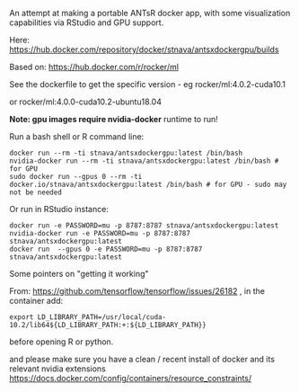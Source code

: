 An attempt at making a portable ANTsR docker app, with some
visualization capabilities via RStudio and GPU support.

Here: https://hub.docker.com/repository/docker/stnava/antsxdockergpu/builds

Based on: https://hub.docker.com/r/rocker/ml

See the dockerfile to get the specific version - eg rocker/ml:4.0.2-cuda10.1

or rocker/ml:4.0.0-cuda10.2-ubuntu18.04

**Note: gpu images require nvidia-docker** runtime to run!

Run a bash shell or R command line:

```
docker run --rm -ti stnava/antsxdockergpu:latest /bin/bash
nvidia-docker run --rm -ti stnava/antsxdockergpu:latest /bin/bash # for GPU
sudo docker run --gpus 0 --rm -ti docker.io/stnava/antsxdockergpu:latest /bin/bash # for GPU - sudo may not be needed
```

Or run in RStudio instance:

```
docker run -e PASSWORD=mu -p 8787:8787 stnava/antsxdockergpu:latest
nvidia-docker run -e PASSWORD=mu -p 8787:8787 stnava/antsxdockergpu:latest
docker run  --gpus 0 -e PASSWORD=mu -p 8787:8787 stnava/antsxdockergpu:latest
```

Some pointers on "getting it working"

From: https://github.com/tensorflow/tensorflow/issues/26182 , in the container add:

```
export LD_LIBRARY_PATH=/usr/local/cuda-10.2/lib64${LD_LIBRARY_PATH:+:${LD_LIBRARY_PATH}}
```

before opening R or python.

and please make sure you have a clean / recent install of docker and its relevant nvidia extensions https://docs.docker.com/config/containers/resource_constraints/
